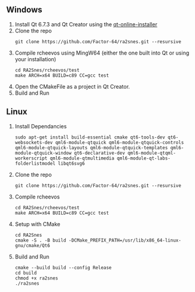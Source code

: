 ## Windows

1) Install Qt 6.7.3 and Qt Creator using the [qt-online-installer](https://www.qt.io/download-qt-installer)
2) Clone the repo
    ```
    git clone https://github.com/Factor-64/ra2snes.git --resursive
    ```
4) Compile rcheevos using MingW64 (either the one built into Qt or using your installation)
    ```
    cd RA2Snes/rcheevos/test
    make ARCH=x64 BUILD=c89 CC=gcc test
    ```
6) Open the CMakeFile as a project in Qt Creator.
7) Build and Run

## Linux

1) Install Dependancies
    ```
    sudo apt-get install build-essential cmake qt6-tools-dev qt6-websockets-dev qml6-module-qtquick qml6-module-qtquick-controls qml6-module-qtquick-layouts qml6-module-qtquick-templates qml6-module-qtquick-window qt6-declarative-dev qml6-module-qtqml-workerscript qml6-module-qtmultimedia qml6-module-qt-labs-folderlistmodel libqt6svg6
    ```
2) Clone the repo
    ```
    git clone https://github.com/Factor-64/ra2snes.git --resursive
    ```
4) Compile rcheevos
    ```
    cd RA2Snes/rcheevos/test
    make ARCH=x64 BUILD=c89 CC=gcc test
    ```
5) Setup with CMake
    ```
    cd RA2Snes
    cmake -S . -B build -DCMake_PREFIX_PATH=/usr/lib/x86_64-linux-gnu/cmake/Qt6
    ```

6) Build and Run
    ```
    cmake --build build --config Release
    cd build
    chmod +x ra2snes
    ./ra2snes
    ```
